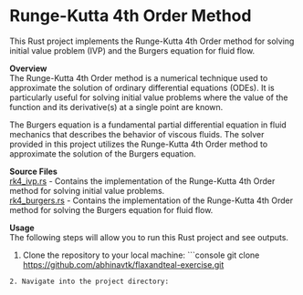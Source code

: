 # Runge-Kutta 4th Order Method

This Rust project implements the Runge-Kutta 4th Order method for solving initial value problem (IVP) and the Burgers equation for fluid flow. <br>

**Overview** <br>
The Runge-Kutta 4th Order method is a numerical technique used to approximate the solution of ordinary differential equations (ODEs). It is particularly useful for solving initial value problems where the value of the function and its derivative(s) at a single point are known.<br>

The Burgers equation is a fundamental partial differential equation in fluid mechanics that describes the behavior of viscous fluids. The solver provided in this project utilizes the Runge-Kutta 4th Order method to approximate the solution of the Burgers equation. <br>

**Source Files** <br>
[rk4_ivp.rs](https://github.com/abhinavtk/flaxandteal-exercise/blob/main/src/rk4_ivp.rs) - Contains the implementation of the Runge-Kutta 4th Order method for solving initial value problems.  <br>
[rk4_burgers.rs](https://github.com/abhinavtk/flaxandteal-exercise/blob/main/src/rk4_burgers.rs) - Contains the implementation of the Runge-Kutta 4th Order method for solving the Burgers equation for fluid flow. <br>

**Usage** <br>
The following steps will allow you to run this Rust project and see outputs.
1. Clone the repository to your local machine:  ```console
git clone https://github.com/abhinavtk/flaxandteal-exercise.git
```
2. Navigate into the project directory: 
